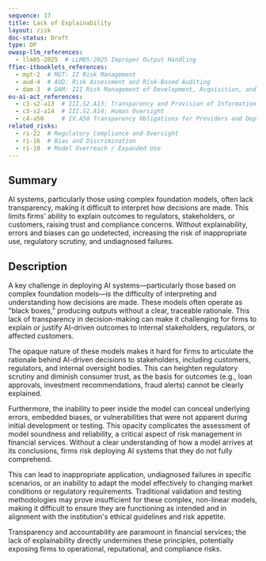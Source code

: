 ```yaml
---
sequence: 17
title: Lack of Explainability
layout: risk
doc-status: Draft
type: OP
owasp-llm_references:
  - llm05-2025  # LLM05:2025 Improper Output Handling
ffiec-itbooklets_references:
  - mgt-2  # MGT: II Risk Management
  - aud-4  # AUD: Risk Assessment and Risk-Based Auditing
  - dam-3  # DAM: III Risk Management of Development, Acquisition, and Maintenance
eu-ai-act_references:
  - c3-s2-a13  # III.S2.A13: Transparency and Provision of Information to Deployers
  - c3-s2-a14  # III.S2.A14: Human Oversight
  - c4-a50     # IV.A50 Transparency Obligations for Providers and Deployers of Certain AI Systems
related_risks:
  - ri-22  # Regulatory Compliance and Oversight
  - ri-16  # Bias and Discrimination
  - ri-18  # Model Overreach / Expanded Use
---
```


## Summary

AI systems, particularly those using complex foundation models, often lack transparency, making it difficult to interpret how decisions are made. This limits firms’ ability to explain outcomes to regulators, stakeholders, or customers, raising trust and compliance concerns. Without explainability, errors and biases can go undetected, increasing the risk of inappropriate use, regulatory scrutiny, and undiagnosed failures.

## Description

A key challenge in deploying AI systems—particularly those based on complex foundation models—is the difficulty of interpreting and understanding how decisions are made. These models often operate as "black boxes," producing outputs without a clear, traceable rationale. This lack of transparency in decision-making can make it challenging for firms to explain or justify AI-driven outcomes to internal stakeholders, regulators, or affected customers.

The opaque nature of these models makes it hard for firms to articulate the rationale behind AI-driven decisions to stakeholders, including customers, regulators, and internal oversight bodies. This can heighten regulatory scrutiny and diminish consumer trust, as the basis for outcomes (e.g., loan approvals, investment recommendations, fraud alerts) cannot be clearly explained.

Furthermore, the inability to peer inside the model can conceal underlying errors, embedded biases, or vulnerabilities that were not apparent during initial development or testing. This opacity complicates the assessment of model soundness and reliability, a critical aspect of risk management in financial services. Without a clear understanding of how a model arrives at its conclusions, firms risk deploying AI systems that they do not fully comprehend.

This can lead to inappropriate application, undiagnosed failures in specific scenarios, or an inability to adapt the model effectively to changing market conditions or regulatory requirements. Traditional validation and testing methodologies may prove insufficient for these complex, non-linear models, making it difficult to ensure they are functioning as intended and in alignment with the institution's ethical guidelines and risk appetite.

Transparency and accountability are paramount in financial services; the lack of explainability directly undermines these principles, potentially exposing firms to operational, reputational, and compliance risks.


